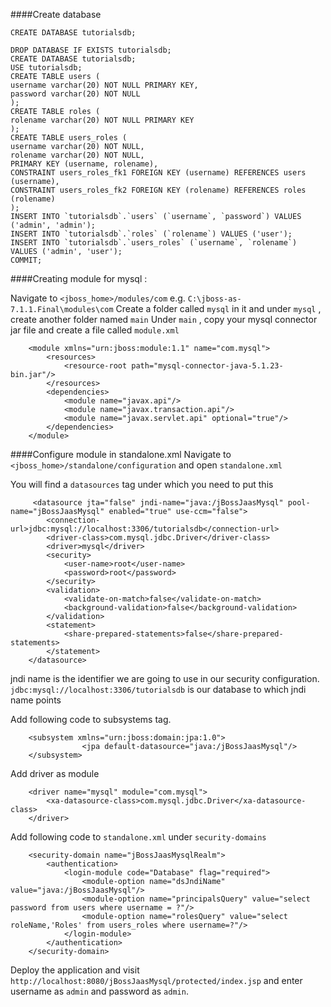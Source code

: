 ####Create database 
```
CREATE DATABASE tutorialsdb;

DROP DATABASE IF EXISTS tutorialsdb;
CREATE DATABASE tutorialsdb;
USE tutorialsdb;
CREATE TABLE users (
username varchar(20) NOT NULL PRIMARY KEY,
password varchar(20) NOT NULL
);
CREATE TABLE roles (
rolename varchar(20) NOT NULL PRIMARY KEY
);
CREATE TABLE users_roles (
username varchar(20) NOT NULL,
rolename varchar(20) NOT NULL,
PRIMARY KEY (username, rolename),
CONSTRAINT users_roles_fk1 FOREIGN KEY (username) REFERENCES users (username),
CONSTRAINT users_roles_fk2 FOREIGN KEY (rolename) REFERENCES roles (rolename)
);
INSERT INTO `tutorialsdb`.`users` (`username`, `password`) VALUES ('admin', 'admin');
INSERT INTO `tutorialsdb`.`roles` (`rolename`) VALUES ('user');
INSERT INTO `tutorialsdb`.`users_roles` (`username`, `rolename`) VALUES ('admin', 'user');
COMMIT;
```
####Creating module for mysql :

Navigate to `<jboss_home>/modules/com`  e.g. `C:\jboss-as-7.1.1.Final\modules\com`
Create a folder called `mysql` in it and under `mysql` , create another folder named `main`
Under `main` , copy your mysql connector jar file  and create a file called `module.xml`

```
	<module xmlns="urn:jboss:module:1.1" name="com.mysql">	 
		<resources>
			<resource-root path="mysql-connector-java-5.1.23-bin.jar"/>
		</resources>
		<dependencies>
			<module name="javax.api"/>
			<module name="javax.transaction.api"/>
			<module name="javax.servlet.api" optional="true"/>
		</dependencies>
	</module>
```
####Configure module in standalone.xml
Navigate to `<jboss_home>/standalone/configuration` and open `standalone.xml`

You will find a `datasources` tag under which you need to put this
```
	 <datasource jta="false" jndi-name="java:/jBossJaasMysql" pool-name="jBossJaasMysql" enabled="true" use-ccm="false">
		<connection-url>jdbc:mysql://localhost:3306/tutorialsdb</connection-url>
		<driver-class>com.mysql.jdbc.Driver</driver-class>
		<driver>mysql</driver>
		<security>
			<user-name>root</user-name>
			<password>root</password>
		</security>
		<validation>
			<validate-on-match>false</validate-on-match>
			<background-validation>false</background-validation>
		</validation>
		<statement>
			<share-prepared-statements>false</share-prepared-statements>
		</statement>
	</datasource>
```				
jndi name is the identifier we are going to use in our security configuration.
`jdbc:mysql://localhost:3306/tutorialsdb` is our database to which jndi name points


Add following code to subsystems tag.

```
	<subsystem xmlns="urn:jboss:domain:jpa:1.0">
				<jpa default-datasource="java:/jBossJaasMysql"/>
	</subsystem>
```

Add driver as module

```
	<driver name="mysql" module="com.mysql">
		<xa-datasource-class>com.mysql.jdbc.Driver</xa-datasource-class>
	</driver>
```

Add following code to  `standalone.xml`  under `security-domains`


```
	<security-domain name="jBossJaasMysqlRealm">
		<authentication>
			<login-module code="Database" flag="required">
				<module-option name="dsJndiName" value="java:/jBossJaasMysql"/>
				<module-option name="principalsQuery" value="select password from users where username = ?"/>
				<module-option name="rolesQuery" value="select roleName,'Roles' from users_roles where username=?"/>
			</login-module>
		</authentication>
	</security-domain>
```

Deploy the application and visit 
`http://localhost:8080/jBossJaasMysql/protected/index.jsp`  and enter username as `admin` and password as `admin`.
